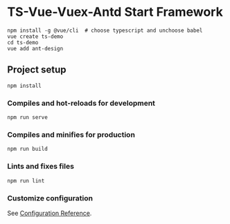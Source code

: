 # TS-Vue-Vuex-Antd Start Framework

```
npm install -g @vue/cli  # choose typescript and unchoose babel
vue create ts-demo
cd ts-demo
vue add ant-design
```

## Project setup
```
npm install
```

### Compiles and hot-reloads for development
```
npm run serve
```

### Compiles and minifies for production
```
npm run build
```

### Lints and fixes files
```
npm run lint
```

### Customize configuration
See [Configuration Reference](https://cli.vuejs.org/config/).
